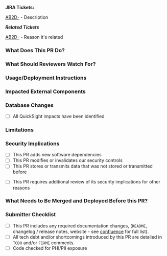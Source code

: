 **JIRA Tickets:**

[AB2D-](https://jira.cms.gov/browse/AB2D-) - Description

***Related Tickets***

[AB2D-](https://jira.cms.gov/browse/AB2D-) - Reason it's related
 
### What Does This PR Do?

### What Should Reviewers Watch For?

### Usage/Deployment Instructions

### Impacted External Components

### Database Changes

- [ ] All QuickSight impacts have been identified

### Limitations

### Security Implications
<!-- If any boxes are checked, a link to the associated Security Impact Assessment (SIA), security checklist, or other similar document in Confluence -->

- [ ] This PR adds new software dependencies
- [ ] This PR modifies or invalidates our security controls
- [ ] This PR stores or transmits data that was not stored or transmitted before

<!-- If any boxes are checked, please add @StewGoin as a reviewer, and this PR should not be merged unless/until he also approves it. -->

- [ ] This PR requires additional review of its security implications for other reasons

### What Needs to Be Merged and Deployed Before this PR?

### Submitter Checklist

- [ ] This PR includes any required documentation changes, (`README`, changelog / release notes, website - see [confluence](https://confluence.cms.gov/display/AB2D/Public+Facing+Documentation) for full list).
- [ ] All tech debt and/or shortcomings introduced by this PR are detailed in `TODO` and/or `FIXME` comments.
- [ ] Code checked for PHI/PII exposure